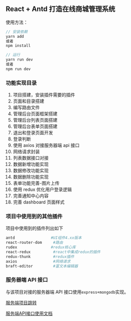 ## React + Antd 打造在线商城管理系统

使用方法：

```js
// 安装依赖
yarn add
或者
npm install

// 运行
yarn run dev
或者
npm run dev
```

### 功能实现目录

1. 项目搭建，安装插件需要的插件
2. 页面和目录搭建
3. 编写路由文件
4. 管理后台页面框架搭建
5. 管理后台列表页面搭建
6. 管理后台表单页面搭建
7. 退出和登录页面开发
8. 登录判断
9. 使用 axios 对接服务器端 api 接口
10. 网络请求封装
11. 列表数据接口对接
12. 数据新增功能实现
13. 数据修改功能实现
14. 数据删除功能实现
15. 表单功能完善-图片上传
16. 使用 redux 优化用户登录逻辑
17. 完善通知中心内容
18. 完善 dashboard 页面样式

### 项目中使用到的其他插件

项目中使用到的插件列出如下

```bash
antd 			    #UI组件4.xx版本
react-router-dom     #路由
rudex			    #redux核心库
react-redux          #react中集成redux的插件
redux-thunk          #redux插件
axios                #网络请求
braft-editor         #富文本编辑器
```

### 服务器端 API 接口

与该项目对接的服务器端 API 接口使用`express+mongodb`实现。

[服务端项目跳转](https://github.com/root-lucas/admin-backend-server)

[服务端API接口使用文档](https://github.com/root-lucas/admin-backend-server/blob/master/api使用文档.md)